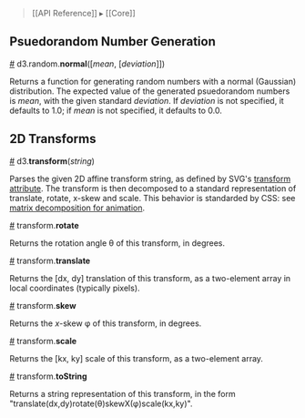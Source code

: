 > [[API Reference]] ▸ [[Core]]

## Psuedorandom Number Generation

<a name="d3_random_normal" href="#wiki-d3_random_normal">#</a> d3.random.<b>normal</b>([<i>mean</i>, [<i>deviation</i>]])

Returns a function for generating random numbers with a normal (Gaussian) distribution. The expected value of the generated psuedorandom numbers is *mean*, with the given standard *deviation*. If *deviation* is not specified, it defaults to 1.0; if *mean* is not specified, it defaults to 0.0.

## 2D Transforms

<a name="d3_transform" href="#wiki-d3_transform">#</a> d3.<b>transform</b>(<i>string</i>)

Parses the given 2D affine transform string, as defined by SVG's [transform attribute](http://www.w3.org/TR/SVG/coords.html#TransformAttribute). The transform is then decomposed to a standard representation of translate, rotate, x-skew and scale. This behavior is standarded by CSS: see [matrix decomposition for animation](http://www.w3.org/TR/css3-2d-transforms/#matrix-decomposition).

<a name="transform_rotate" href="#wiki-transform_rotate">#</a> transform.<b>rotate</b>

Returns the rotation angle θ of this transform, in degrees.

<a name="transform_translate" href="#wiki-transform_translate">#</a> transform.<b>translate</b>

Returns the [dx, dy] translation of this transform, as a two-element array in local coordinates (typically pixels).

<a name="transform_skew" href="#wiki-transform_skew">#</a> transform.<b>skew</b>

Returns the *x*-skew φ of this transform, in degrees.

<a name="transform_scale" href="#wiki-transform_scale">#</a> transform.<b>scale</b>

Returns the [kx, ky] scale of this transform, as a two-element array.

<a name="transform_toString" href="#wiki-transform_toString">#</a> transform.<b>toString</b>

Returns a string representation of this transform, in the form "translate(dx,dy)rotate(θ)skewX(φ)scale(kx,ky)".